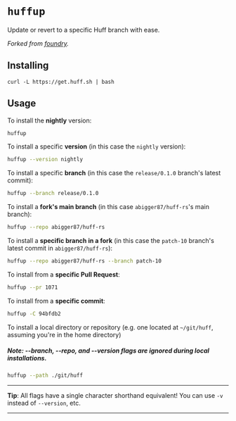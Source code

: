 # `huffup`

Update or revert to a specific Huff branch with ease.

_Forked from [foundry](https://github.com/foundry-rs/foundry/tree/master/foundryup)._


## Installing

`curl -L https://get.huff.sh | bash`


## Usage

To install the **nightly** version:

```sh
huffup
```

To install a specific **version** (in this case the `nightly` version):

```sh
huffup --version nightly
```

To install a specific **branch** (in this case the `release/0.1.0` branch's latest commit):

```sh
huffup --branch release/0.1.0
```

To install a **fork's main branch** (in this case `abigger87/huff-rs`'s main branch):

```sh
huffup --repo abigger87/huff-rs
```

To install a **specific branch in a fork** (in this case the `patch-10` branch's latest commit in `abigger87/huff-rs`):

```sh
huffup --repo abigger87/huff-rs --branch patch-10
```

To install from a **specific Pull Request**:

```sh
huffup --pr 1071
```

To install from a **specific commit**:
```sh
huffup -C 94bfdb2
```

To install a local directory or repository (e.g. one located at `~/git/huff`, assuming you're in the home directory)
##### Note: --branch, --repo, and --version flags are ignored during local installations.

```sh
huffup --path ./git/huff
```

---

**Tip**: All flags have a single character shorthand equivalent! You can use `-v` instead of `--version`, etc.

---